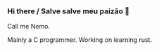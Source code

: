 ### Hi there / Salve salve meu paizão 👋

Call me Nemo. 

Mainly a C programmer. Working on learning rust.
